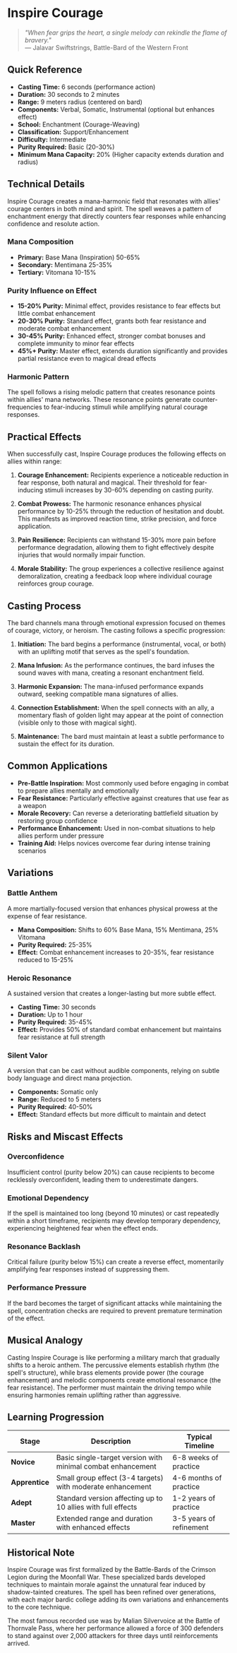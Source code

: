 # Inspire Courage

> *"When fear grips the heart, a single melody can rekindle the flame of bravery."*  
> — Jalavar Swiftstrings, Battle-Bard of the Western Front

## Quick Reference

- **Casting Time:** 6 seconds (performance action)
- **Duration:** 30 seconds to 2 minutes
- **Range:** 9 meters radius (centered on bard)
- **Components:** Verbal, Somatic, Instrumental (optional but enhances effect)
- **School:** Enchantment (Courage-Weaving)
- **Classification:** Support/Enhancement
- **Difficulty:** Intermediate
- **Purity Required:** Basic (20-30%)
- **Minimum Mana Capacity:** 20% (Higher capacity extends duration and radius)

## Technical Details

Inspire Courage creates a mana-harmonic field that resonates with allies' courage centers in both mind and spirit. The spell weaves a pattern of enchantment energy that directly counters fear responses while enhancing confidence and resolute action.

### Mana Composition
- **Primary:** Base Mana (Inspiration) 50-65%
- **Secondary:** Mentimana 25-35%
- **Tertiary:** Vitomana 10-15%

### Purity Influence on Effect
- **15-20% Purity:** Minimal effect, provides resistance to fear effects but little combat enhancement
- **20-30% Purity:** Standard effect, grants both fear resistance and moderate combat enhancement
- **30-45% Purity:** Enhanced effect, stronger combat bonuses and complete immunity to minor fear effects
- **45%+ Purity:** Master effect, extends duration significantly and provides partial resistance even to magical dread effects

### Harmonic Pattern
The spell follows a rising melodic pattern that creates resonance points within allies' mana networks. These resonance points generate counter-frequencies to fear-inducing stimuli while amplifying natural courage responses.

## Practical Effects

When successfully cast, Inspire Courage produces the following effects on allies within range:

1. **Courage Enhancement:** Recipients experience a noticeable reduction in fear response, both natural and magical. Their threshold for fear-inducing stimuli increases by 30-60% depending on casting purity.

2. **Combat Prowess:** The harmonic resonance enhances physical performance by 10-25% through the reduction of hesitation and doubt. This manifests as improved reaction time, strike precision, and force application.

3. **Pain Resilience:** Recipients can withstand 15-30% more pain before performance degradation, allowing them to fight effectively despite injuries that would normally impair function.

4. **Morale Stability:** The group experiences a collective resilience against demoralization, creating a feedback loop where individual courage reinforces group courage.

## Casting Process

The bard channels mana through emotional expression focused on themes of courage, victory, or heroism. The casting follows a specific progression:

1. **Initiation:** The bard begins a performance (instrumental, vocal, or both) with an uplifting motif that serves as the spell's foundation.

2. **Mana Infusion:** As the performance continues, the bard infuses the sound waves with mana, creating a resonant enchantment field.

3. **Harmonic Expansion:** The mana-infused performance expands outward, seeking compatible mana signatures of allies.

4. **Connection Establishment:** When the spell connects with an ally, a momentary flash of golden light may appear at the point of connection (visible only to those with magical sight).

5. **Maintenance:** The bard must maintain at least a subtle performance to sustain the effect for its duration.

## Common Applications

- **Pre-Battle Inspiration:** Most commonly used before engaging in combat to prepare allies mentally and emotionally
- **Fear Resistance:** Particularly effective against creatures that use fear as a weapon
- **Morale Recovery:** Can reverse a deteriorating battlefield situation by restoring group confidence
- **Performance Enhancement:** Used in non-combat situations to help allies perform under pressure
- **Training Aid:** Helps novices overcome fear during intense training scenarios

## Variations

### Battle Anthem
A more martially-focused version that enhances physical prowess at the expense of fear resistance.
- **Mana Composition:** Shifts to 60% Base Mana, 15% Mentimana, 25% Vitomana
- **Purity Required:** 25-35%
- **Effect:** Combat enhancement increases to 20-35%, fear resistance reduced to 15-25%

### Heroic Resonance
A sustained version that creates a longer-lasting but more subtle effect.
- **Casting Time:** 30 seconds
- **Duration:** Up to 1 hour
- **Purity Required:** 35-45%
- **Effect:** Provides 50% of standard combat enhancement but maintains fear resistance at full strength

### Silent Valor
A version that can be cast without audible components, relying on subtle body language and direct mana projection.
- **Components:** Somatic only
- **Range:** Reduced to 5 meters
- **Purity Required:** 40-50%
- **Effect:** Standard effects but more difficult to maintain and detect

## Risks and Miscast Effects

### Overconfidence
Insufficient control (purity below 20%) can cause recipients to become recklessly overconfident, leading them to underestimate dangers.

### Emotional Dependency
If the spell is maintained too long (beyond 10 minutes) or cast repeatedly within a short timeframe, recipients may develop temporary dependency, experiencing heightened fear when the effect ends.

### Resonance Backlash
Critical failure (purity below 15%) can create a reverse effect, momentarily amplifying fear responses instead of suppressing them.

### Performance Pressure
If the bard becomes the target of significant attacks while maintaining the spell, concentration checks are required to prevent premature termination of the effect.

## Musical Analogy

Casting Inspire Courage is like performing a military march that gradually shifts to a heroic anthem. The percussive elements establish rhythm (the spell's structure), while brass elements provide power (the courage enhancement) and melodic components create emotional resonance (the fear resistance). The performer must maintain the driving tempo while ensuring harmonies remain uplifting rather than aggressive.

## Learning Progression

| Stage | Description | Typical Timeline |
|-------|-------------|------------------|
| **Novice** | Basic single-target version with minimal combat enhancement | 6-8 weeks of practice |
| **Apprentice** | Small group effect (3-4 targets) with moderate enhancement | 4-6 months of practice |
| **Adept** | Standard version affecting up to 10 allies with full effects | 1-2 years of practice |
| **Master** | Extended range and duration with enhanced effects | 3-5 years of refinement |

## Historical Note

Inspire Courage was first formalized by the Battle-Bards of the Crimson Legion during the Moonfall War. These specialized bards developed techniques to maintain morale against the unnatural fear induced by shadow-tainted creatures. The spell has been refined over generations, with each major bardic college adding its own variations and enhancements to the core technique.

The most famous recorded use was by Malian Silvervoice at the Battle of Thornvale Pass, where her performance allowed a force of 300 defenders to stand against over 2,000 attackers for three days until reinforcements arrived. 
